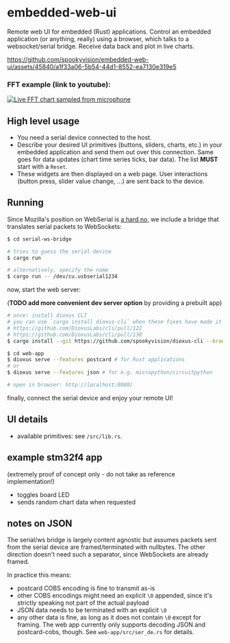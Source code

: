 # embedded-web-ui

Remote web UI for embedded (Rust) applications. 
Control an embedded application (or anything, really) using a browser, which talks to a websocket/serial bridge.
Receive data back and plot in live charts.

https://github.com/spookyvision/embedded-web-ui/assets/45840/a1f33a06-5b54-44d1-8552-ea7130e319e5

### FFT example (link to youtube):
[![Live FFT chart sampled from microphone](https://img.youtube.com/vi/OVQCu2fmVps/0.jpg)](https://www.youtube.com/watch?v=OVQCu2fmVps)

## High level usage

- You need a serial device connected to the host.
- Describe your desired UI primitives (buttons, sliders, charts, etc.) in your embedded application and send them out over this connection. Same goes for data updates (chart time series ticks, bar data). The list **MUST** start with a `Reset`.
- These widgets are then displayed on a web page. User interactions (button press, slider value change, ...) are sent back to the device.

## Running
Since Mozilla's position on WebSerial is [a hard no](https://mozilla.github.io/standards-positions/#webserial), 
we include a bridge that translates serial packets to WebSockets:

```sh
$ cd serial-ws-bridge

# tries to guess the serial device
$ cargo run

# alternatively, specify the name
$ cargo run -- /dev/cu.usbserial1234
```


now, start the web server:

(**TODO add more convenient dev server option** by providing a prebuilt app)

```sh
# once: install dioxus CLI
# you can use `cargo install dioxus-cli` when these fixes have made it to the release version:
# https://github.com/DioxusLabs/cli/pull/122
# https://github.com/DioxusLabs/cli/pull/130
$ cargo install --git https://github.com/spookyvision/dioxus-cli --branch patch-1

$ cd web-app
$ dioxus serve --features postcard # for Rust applications
# or
$ dioxus serve --features json # for e.g. micropython/circuitpython

# open in browser: http://localhost:8080/
```

finally, connect the serial device and enjoy your remote UI!

## UI details

- available primitives: see `/src/lib.rs`.


## example stm32f4 app

(extremely proof of concept only - do not take as reference implementation!)
- toggles board LED
- sends random chart data when requested 

## notes on JSON

The serial/ws bridge is largely content agnostic but assumes packets sent from the serial device are framed/terminated with nullbytes. 
The other direction doesn't need such a separator, since WebSockets are already framed.

In practice this means:
- postcard COBS encoding is fine to transmit as-is
- other COBS encodings might need an explicit `\0` appended, since it's strictly speaking not part of the actual payload
- JSON data needs to be terminated with an explicit `\0`
- any other data is fine, as long as it does not contain `\0` except for framing. The web app currently only supports decoding JSON and postcard-cobs, though. See `web-app/src/ser_de.rs` for details.
